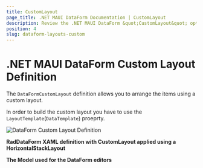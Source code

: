 ```yaml
---
title: CustomLayout
page_title: .NET MAUI DataForm Documentation | CustomLayout
description: Review the .NET MAUI DataForm &quot;CustomLayout&quot; option.
position: 4
slug: dataform-layouts-custom
---
```


# .NET MAUI DataForm Custom Layout Definition

The `DataFormCustomLayout` definition allows you to arrange the items using a custom layout.

In order to build the custom layout you have to use the `LayoutTemplate`(`DataTemplate`) proeprty.

![DataForm Custom Layout Definition](images/dataform-layouts-stack.png)

**RadDataForm XAML definition with CustomLayout applied using a HorizontalStackLayout**

<snippet id='dataform-layouts-custom'/>

**The Model used for the DataForm editors**

<snippet id='dataform-editors-model'/>